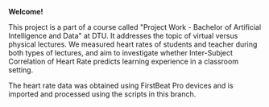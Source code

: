 **Welcome!**

This project is a part of a course called "Project Work - Bachelor of Artificial Intelligence and Data" at DTU. It addresses the topic of virtual versus physical lectures. We measured heart rates of students and teacher during both types of lectures, and aim to investigate whether Inter-Subject Correlation of Heart Rate predicts learning experience in a classroom setting.

The heart rate data was obtained using FirstBeat Pro devices and is imported and processed using the scripts in this branch.

